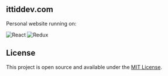 ## ittiddev.com
Personal website running on:

![React](https://img.shields.io/badge/-React-fff?&logo=react&logoColor=blue)
![Redux](https://img.shields.io/badge/-Redux-fff?&logo=Redux&logoColor=purple)

## License 
This project is open source and available under the [MIT License](https://github.com/ittid/ittiddev.io/blob/master/LICENSE).

